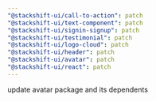```yaml
---
"@stackshift-ui/call-to-action": patch
"@stackshift-ui/text-component": patch
"@stackshift-ui/signin-signup": patch
"@stackshift-ui/testimonial": patch
"@stackshift-ui/logo-cloud": patch
"@stackshift-ui/header": patch
"@stackshift-ui/avatar": patch
"@stackshift-ui/react": patch
---
```


update avatar package and its dependents
